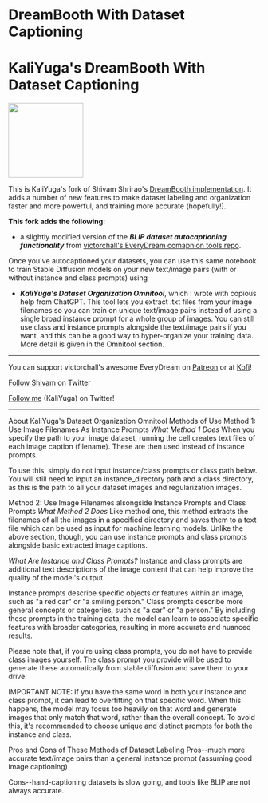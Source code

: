 # DreamBooth With Dataset Captioning

# KaliYuga's DreamBooth With Dataset Captioning

<div>
<img src="https://images.squarespace-cdn.com/content/v1/6213c340453c3f502425776e/a432c21c-bb12-4f38-b5e2-1c12a3c403f6/Animated-Logo_1.gif" width="150"/>
</div>

This is KaliYuga's fork of Shivam Shrirao's [DreamBooth implementation](https://github.com/ShivamShrirao/diffusers/tree/main/examples/dreambooth). It adds a number of new features to make dataset labeling and organization faster and more powerful, and training more accurate (hopefully!).

**This fork adds the following:** 

*   a slightly modified version of the ***BLIP dataset
autocaptioning functionality*** from [victorchall's EveryDream comapnion tools repo](https://github.com/victorchall/EveryDream).

Once you've autocaptioned your datasets, you can use this same notebook to train Stable Diffusion models on your new text/image pairs (with or without instance and class prompts) using 

*   ***KaliYuga's Dataset Organization Omnitool***, which I wrote with copious help from ChatGPT. This tool lets you extract .txt files from your image filenames so you can train on unique text/image pairs instead of using a single broad instance prompt for a whole group of images. You can still use class and instance prompts alongside the text/image pairs if you want, and this can be a good way to hyper-organize your training data. More detail is given in the Omnitool section.

------
You can support victorchall's awesome EveryDream on 
[Patreon](https://www.patreon.com/everydream) or at [Kofi](https://ko-fi.com/everydream)!

[Follow Shivam](https://twitter.com/ShivamShrirao) on Twitter

[Follow me](https://twitter.com/KaliYuga_ai) (KaliYuga) on Twitter!

-------
About KaliYuga's Dataset Organization Omnitool
Methods of Use
Method 1: Use Image Filenames As Instance Prompts
*What Method 1 Does*
When you specify the path to your image dataset, running the cell creates text files of each image caption (filename). These are then used instead of instance prompts.

To use this, simply do not input instance/class prompts or class path below. You will still need to input an instance_directory path and a class directory, as this is the path to all your dataset images and regularization images.

Method 2: Use Image Filenames alsongside Instance Prompts and Class Prompts
*What Method 2 Does*
Like method one, this method extracts the filenames of all the images in a specified directory and saves them to a text file which can be used as input for machine learning models. Unlike the above section, though, you can use instance prompts and class prompts alongside basic extracted image captions.

*What Are Instance and Class Prompts?*
Instance and class prompts are additional text descriptions of the image content that can help improve the quality of the model's output.

Instance prompts describe specific objects or features within an image, such as "a red car" or "a smiling person." Class prompts describe more general concepts or categories, such as "a car" or "a person." By including these prompts in the training data, the model can learn to associate specific features with broader categories, resulting in more accurate and nuanced results.

Please note that, if you're using class prompts, you do not have to provide class images yourself. The class prompt you provide will be used to generate these automatically from stable diffusion and save them to your drive.

IMPORTANT NOTE:
If you have the same word in both your instance and class prompt, it can lead to overfitting on that specific word. When this happens, the model may focus too heavily on that word and generate images that only match that word, rather than the overall concept. To avoid this, it's recommended to choose unique and distinct prompts for both the instance and class.

Pros and Cons of These Methods of Dataset Labeling
Pros--much more accurate text/image pairs than a general instance prompt (assuming good image captioning)

Cons--hand-captioning datasets is slow going, and tools like BLIP are not always accurate.
